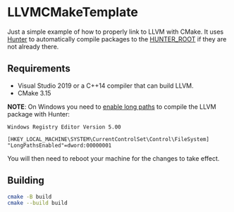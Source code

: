 # LLVMCMakeTemplate

Just a simple example of how to properly link to LLVM with CMake. It uses [Hunter](https://github.com/cpp-pm/gate) to automatically compile packages to the [HUNTER_ROOT](https://hunter.readthedocs.io/en/latest/reference/user-variables.html#hunter-root) if they are not already there.

## Requirements

- Visual Studio 2019 or a C++14 compiler that can build LLVM.
- CMake 3.15

**NOTE**: On Windows you need to [enable long paths](https://docs.microsoft.com/en-us/windows/win32/fileio/maximum-file-path-limitation?tabs=cmd#enable-long-paths-in-windows-10-version-1607-and-later) to compile the LLVM package with Hunter:

```
Windows Registry Editor Version 5.00

[HKEY_LOCAL_MACHINE\SYSTEM\CurrentControlSet\Control\FileSystem]
"LongPathsEnabled"=dword:00000001
```

You will then need to reboot your machine for the changes to take effect.

## Building

```bash
cmake -B build
cmake --build build
```

